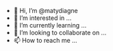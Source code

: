 - 👋 Hi, I’m @matydiagne
- 👀 I’m interested in ...
- 🌱 I’m currently learning ...
- 💞️ I’m looking to collaborate on ...
- 📫 How to reach me ...

<!---
matydiagne/matydiagne is a ✨ special ✨ repository because its `README.md` (this file) appears on your GitHub profile.
You can click the Preview link to take a look at your changes.
--->
